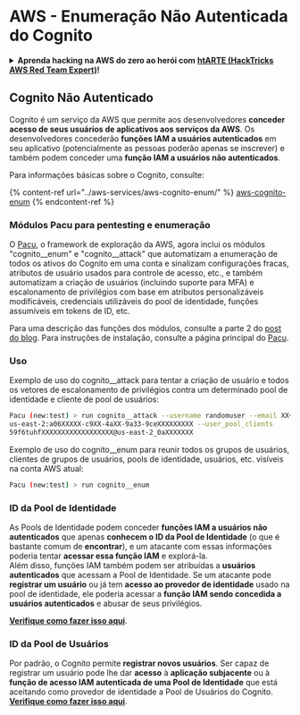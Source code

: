 # AWS - Enumeração Não Autenticada do Cognito

<details>

<summary><strong>Aprenda hacking na AWS do zero ao herói com</strong> <a href="https://training.hacktricks.xyz/courses/arte"><strong>htARTE (HackTricks AWS Red Team Expert)</strong></a><strong>!</strong></summary>

Outras maneiras de apoiar o HackTricks:

* Se você deseja ver sua **empresa anunciada no HackTricks** ou **baixar o HackTricks em PDF**, verifique os [**PLANOS DE ASSINATURA**](https://github.com/sponsors/carlospolop)!
* Adquira o [**swag oficial do PEASS & HackTricks**](https://peass.creator-spring.com)
* Descubra [**A Família PEASS**](https://opensea.io/collection/the-peass-family), nossa coleção exclusiva de [**NFTs**](https://opensea.io/collection/the-peass-family)
* **Junte-se ao** 💬 [**grupo Discord**](https://discord.gg/hRep4RUj7f) ou ao [**grupo telegram**](https://t.me/peass) ou **siga-nos** no **Twitter** 🐦 [**@hacktricks_live**](https://twitter.com/hacktricks_live)**.**
* **Compartilhe seus truques de hacking enviando PRs para os repositórios** [**HackTricks**](https://github.com/carlospolop/hacktricks) e [**HackTricks Cloud**](https://github.com/carlospolop/hacktricks-cloud).

</details>

## Cognito Não Autenticado

Cognito é um serviço da AWS que permite aos desenvolvedores **conceder acesso de seus usuários de aplicativos aos serviços da AWS**. Os desenvolvedores concederão **funções IAM a usuários autenticados** em seu aplicativo (potencialmente as pessoas poderão apenas se inscrever) e também podem conceder uma **função IAM a usuários não autenticados**.

Para informações básicas sobre o Cognito, consulte:

{% content-ref url="../aws-services/aws-cognito-enum/" %}
[aws-cognito-enum](../aws-services/aws-cognito-enum/)
{% endcontent-ref %}

### Módulos Pacu para pentesting e enumeração

O [Pacu](https://github.com/RhinoSecurityLabs/pacu), o framework de exploração da AWS, agora inclui os módulos "cognito__enum" e "cognito__attack" que automatizam a enumeração de todos os ativos do Cognito em uma conta e sinalizam configurações fracas, atributos de usuário usados para controle de acesso, etc., e também automatizam a criação de usuários (incluindo suporte para MFA) e escalonamento de privilégios com base em atributos personalizáveis modificáveis, credenciais utilizáveis do pool de identidade, funções assumíveis em tokens de ID, etc.

Para uma descrição das funções dos módulos, consulte a parte 2 do [post do blog](https://rhinosecuritylabs.com/aws/attacking-aws-cognito-with-pacu-p2). Para instruções de instalação, consulte a página principal do [Pacu](https://github.com/RhinoSecurityLabs/pacu).

### Uso

Exemplo de uso do cognito__attack para tentar a criação de usuário e todos os vetores de escalonamento de privilégios contra um determinado pool de identidade e cliente de pool de usuários:
```bash
Pacu (new:test) > run cognito__attack --username randomuser --email XX+sdfs2@gmail.com --identity_pools
us-east-2:a06XXXXX-c9XX-4aXX-9a33-9ceXXXXXXXXX --user_pool_clients
59f6tuhfXXXXXXXXXXXXXXXXXX@us-east-2_0aXXXXXXX
```
Exemplo de uso do cognito__enum para reunir todos os grupos de usuários, clientes de grupos de usuários, pools de identidade, usuários, etc. visíveis na conta AWS atual:
```bash
Pacu (new:test) > run cognito__enum
```
### ID da Pool de Identidade

As Pools de Identidade podem conceder **funções IAM a usuários não autenticados** que apenas **conhecem o ID da Pool de Identidade** (o que é bastante comum de **encontrar**), e um atacante com essas informações poderia tentar **acessar essa função IAM** e explorá-la.\
Além disso, funções IAM também podem ser atribuídas a **usuários autenticados** que acessam a Pool de Identidade. Se um atacante pode **registrar um usuário** ou já tem **acesso ao provedor de identidade** usado na pool de identidade, ele poderia acessar a **função IAM sendo concedida a usuários autenticados** e abusar de seus privilégios.

[**Verifique como fazer isso aqui**](../aws-services/aws-cognito-enum/cognito-identity-pools.md).

### ID da Pool de Usuários

Por padrão, o Cognito permite **registrar novos usuários**. Ser capaz de registrar um usuário pode lhe dar **acesso** à **aplicação subjacente** ou à **função de acesso IAM autenticada de uma Pool de Identidade** que está aceitando como provedor de identidade a Pool de Usuários do Cognito. [**Verifique como fazer isso aqui**](../aws-services/aws-cognito-enum/cognito-user-pools.md#registration).
